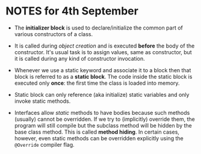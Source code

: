 # NOTES for 4th September

* The __initializer block__ is used to declare/initialize the common part of various constructors of a class.

* It is called during _object creation_ and is executed __before__ the body of the constructor. It's usual task is to assign values, same as constructor, but it is called during any kind of constructor invocation.

* Whenever we use a static keyword and associate it to a block then that block is referred to as a __static block__. The code inside the static block is executed only __once__: the first time the class is loaded into memory.

* Static block can only reference (aka initialize) static variables and only invoke static methods.

* Interfaces allow _static_ methods to have bodies because such methods (usually) cannot be overridden. If we try to (implicitly) override them, the program will still compile but the subclass method will be hidden by the base class method. This is called __method hiding__. In certain cases, however, even static methods can be overridden explicitly using the `@Override` compiler flag.